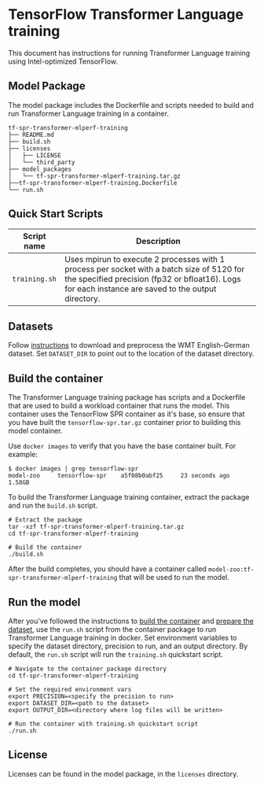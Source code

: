 <!--- 0. Title -->
# TensorFlow Transformer Language training

<!-- 10. Description -->

This document has instructions for running Transformer Language training
using Intel-optimized TensorFlow.


## Model Package

The model package includes the Dockerfile and scripts needed to build and
run Transformer Language training in a container.
```
tf-spr-transformer-mlperf-training
├── README.md
├── build.sh
├── licenses
│   ├── LICENSE
│   └── third_party
├── model_packages
│   └── tf-spr-transformer-mlperf-training.tar.gz
├──tf-spr-transformer-mlperf-training.Dockerfile
└── run.sh
```

<!--- 40. Quick Start Scripts -->
## Quick Start Scripts

| Script name | Description |
|-------------|-------------|
| `training.sh` | Uses mpirun to execute 2 processes with 1 process per socket with a batch size of 5120 for the specified precision (fp32 or bfloat16). Logs for each instance are saved to the output directory. |

<!--- 30. Datasets -->
## Datasets

Follow [instructions](https://github.com/IntelAI/models/tree/master/datasets/transformer_data/README.md) to download and preprocess the WMT English-German dataset.
Set `DATASET_DIR` to point out to the location of the dataset directory.

## Build the container

The Transformer Language training package has scripts and a Dockerfile that are
used to build a workload container that runs the model. This container
uses the TensorFlow SPR container as it's base, so ensure that you have built
the `tensorflow-spr.tar.gz` container prior to building this model container.

Use `docker images` to verify that you have the base container built. For example:
```
$ docker images | grep tensorflow-spr
model-zoo     tensorflow-spr    a5f08b0abf25     23 seconds ago   1.58GB
```

To build the Transformer Language training container, extract the package and
run the `build.sh` script.
```
# Extract the package
tar -xzf tf-spr-transformer-mlperf-training.tar.gz
cd tf-spr-transformer-mlperf-training

# Build the container
./build.sh
```

After the build completes, you should have a container called
`model-zoo:tf-spr-transformer-mlperf-training` that will be used to run the model.

## Run the model

After you've followed the instructions to [build the container](#build-the-container)
and [prepare the dataset](#datasets), use the `run.sh` script from the container
package to run Transformer Language training in docker. Set environment variables to
specify the dataset directory, precision to run, and
an output directory. By default, the `run.sh` script will run the
`training.sh` quickstart script.
```
# Navigate to the container package directory
cd tf-spr-transformer-mlperf-training

# Set the required environment vars
export PRECISION=<specify the precision to run>
export DATASET_DIR=<path to the dataset>
export OUTPUT_DIR=<directory where log files will be written>

# Run the container with training.sh quickstart script
./run.sh
```

<!--- 80. License -->
## License

Licenses can be found in the model package, in the `licenses` directory.

